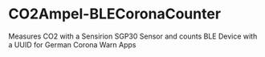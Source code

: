 # CO2Ampel-BLECoronaCounter
Measures CO2 with a Sensirion SGP30 Sensor and counts BLE Device with a UUID for German Corona Warn Apps
